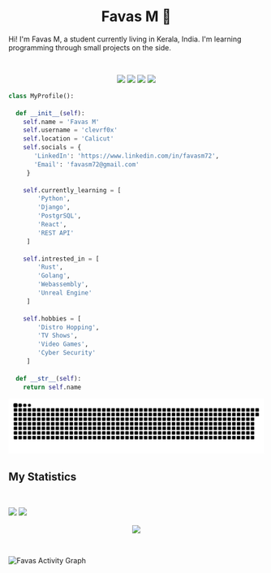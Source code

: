 <h1 align="center">
  <b>Favas M 👋</b>
</h1>

Hi! I'm Favas M, a student currently living in Kerala, India. I'm learning programming through small projects  on the side.

<br>

<p>
<div align="center">
  <img src="https://img.shields.io/badge/-HTML-c58545?style=for-the-badge&logo=html5&logoColor=c58545&labelColor=282828">
  <img src="https://img.shields.io/badge/-CSS-d1a01f?style=for-the-badge&logo=css3&logoColor=d1a01f&labelColor=282828">
  <img src="https://img.shields.io/badge/-Python-98b982?style=for-the-badge&logo=python&logoColor=98b982&labelColor=282828">
  <img src="https://img.shields.io/badge/-JavaScript-d1a01f?style=for-the-badge&logo=javascript&logoColor=d1a01f&labelColor=282828">
</div>
</p>

```python
class MyProfile():
  
  def __init__(self):
    self.name = 'Favas M'
    self.username = 'clevrf0x'
    self.location = 'Calicut'
    self.socials = {
       'LinkedIn': 'https://www.linkedin.com/in/favasm72',
       'Email': 'favasm72@gmail.com'
     }
     
    self.currently_learning = [
        'Python',
        'Django',
        'PostgrSQL',
        'React',
        'REST API'
     ]
    
    self.intrested_in = [
        'Rust',
        'Golang',
        'Webassembly',
        'Unreal Engine'
     ]
    
    self.hobbies = [
        'Distro Hopping',
        'TV Shows',
        'Video Games',
        'Cyber Security'
     ]
  
  def __str__(self):
    return self.name

```


![snake gif](https://github.com/TekyaygilFethi/TekyaygilFethi/blob/output/github-contribution-grid-snake.svg)

## My Statistics

<br/>
<p align="left">
  <img width="49.5%" src="https://github-readme-stats.vercel.app/api?username=clevrf0x&show_icons=true&theme=gruvbox&hide_border=true" />
    <img width="49.5%" src="https://github-readme-streak-stats.herokuapp.com/?user=clevrf0x&theme=gruvbox&hide_border=true" />
  </a>
</p>

<p align="center">
<img align="center" width="49.5%" src="https://github-readme-stats.vercel.app/api/top-langs/?username=clevrf0x&layout=compact&theme=gruvbox&langs_count=10&hide_border=true" />
</p>

<br>

![Favas Activity Graph](https://activity-graph.herokuapp.com/graph?username=clevrf0x&custom_title=Favas's%20Contribution%20Graph&theme=gruvbox&bg_color=282828&hide_border=true&line=d1a01f&point=c58545)
